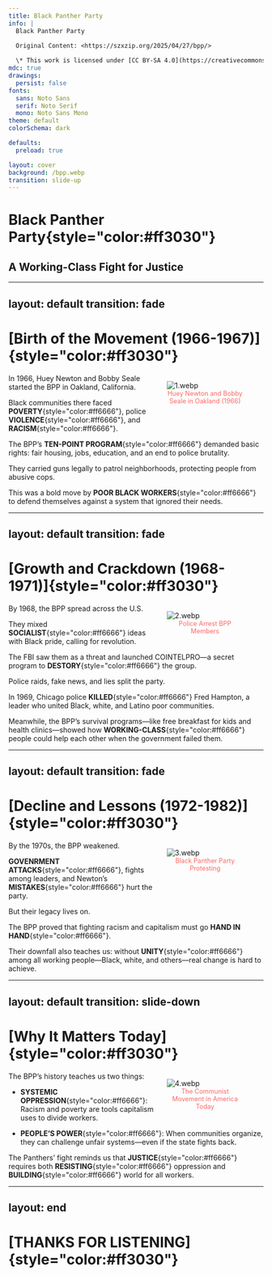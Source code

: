 ```yaml
---
title: Black Panther Party
info: |
  Black Panther Party

  Original Content: <https://szxzip.org/2025/04/27/bpp/>
  
  \* This work is licensed under [CC BY-SA 4.0](https://creativecommons.org/licenses/by-sa/4.0/).
mdc: true
drawings:
  persist: false
fonts:
  sans: Noto Sans
  serif: Noto Serif
  mono: Noto Sans Mono
theme: default
colorSchema: dark

defaults:
  preload: true

layout: cover
background: /bpp.webp
transition: slide-up
---
```


# **Black Panther Party**{style="color:#ff3030"}

## A Working-Class Fight for Justice

---
layout: default
transition: fade
---

# [Birth of the Movement (1966-1967)]{style="color:#ff3030"}

<figure style="float: right; width: 30%; margin-left: 5%; margin-bottom: 5%;">
  <img src="/1.webp" alt="1.webp" style="border-radius: 0px;">
  <figcaption style="text-align: center; font-size: 0.9em; color: #ff6666;">Huey Newton and Bobby Seale in Oakland (1966)</figcaption>
</figure>

In 1966, Huey Newton and Bobby Seale started the BPP in Oakland, California. 

Black communities there faced **POVERTY**{style="color:#ff6666"}, police **VIOLENCE**{style="color:#ff6666"}, and **RACISM**{style="color:#ff6666"}. 

The BPP’s **TEN-POINT PROGRAM**{style="color:#ff6666"} demanded basic rights: fair housing, jobs, education, and an end to police brutality. 

They carried guns legally to patrol neighborhoods, protecting people from abusive cops. 

This was a bold move by **POOR BLACK WORKERS**{style="color:#ff6666"} to defend themselves against a system that ignored their needs.

---
layout: default
transition: fade
---

# [Growth and Crackdown (1968-1971)]{style="color:#ff3030"}

<figure style="float: right; width: 30%; margin-left: 5%; margin-bottom: 5%;">
  <img src="/2.webp" alt="2.webp" style="border-radius: 0px;">
  <figcaption style="text-align: center; font-size: 0.9em; color: #ff6666;">Police Arrest BPP Members</figcaption>
</figure>

By 1968, the BPP spread across the U.S. 

They mixed **SOCIALIST**{style="color:#ff6666"} ideas with Black pride, calling for revolution.

The FBI saw them as a threat and launched COINTELPRO—a secret program to **DESTORY**{style="color:#ff6666"} the group. 

Police raids, fake news, and lies split the party. 

In 1969, Chicago police **KILLED**{style="color:#ff6666"} Fred Hampton, a leader who united Black, white, and Latino poor communities. 

Meanwhile, the BPP’s survival programs—like free breakfast for kids and health clinics—showed how **WORKING-CLASS**{style="color:#ff6666"} people could help each other when the government failed them.

---
layout: default
transition: fade
---

# [Decline and Lessons (1972-1982)]{style="color:#ff3030"}

<figure style="float: right; width: 30%; margin-left: 5%; margin-bottom: 5%;">
  <img src="/3.webp" alt="3.webp" style="border-radius: 0px;">
  <figcaption style="text-align: center; font-size: 0.9em; color: #ff6666;">Black Panther Party Protesting</figcaption>
</figure>

By the 1970s, the BPP weakened. 

**GOVENRMENT ATTACKS**{style="color:#ff6666"}, fights among leaders, and Newton’s **MISTAKES**{style="color:#ff6666"} hurt the party. 

But their legacy lives on. 

The BPP proved that fighting racism and capitalism must go **HAND IN HAND**{style="color:#ff6666"}. 

Their downfall also teaches us: without **UNITY**{style="color:#ff6666"} among all working people—Black, white, and others—real change is hard to achieve.

---
layout: default
transition: slide-down
---

# [Why It Matters Today]{style="color:#ff3030"}

<figure style="float: right; width: 30%; margin-left: 5%; margin-bottom: 5%;">
  <img src="/4.webp" alt="4.webp" style="border-radius: 0px;">
  <figcaption style="text-align: center; font-size: 0.9em; color: #ff6666;">The Communist Movement in America Today</figcaption>
</figure>

The BPP’s history teaches us two things:

- **SYSTEMIC OPPRESSION**{style="color:#ff6666"}: Racism and poverty are tools capitalism uses to divide workers.

- **PEOPLE’S POWER**{style="color:#ff6666"}: When communities organize, they can challenge unfair systems—even if the state fights back.

The Panthers’ fight reminds us that **JUSTICE**{style="color:#ff6666"} requires both **RESISTING**{style="color:#ff6666"} oppression and **BUILDING**{style="color:#ff6666"} world for all workers.

---
layout: end
---

# [THANKS FOR LISTENING]{style="color:#ff3030"}
